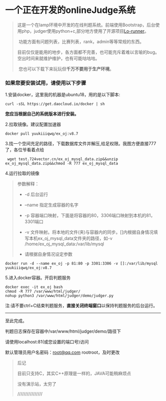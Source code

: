 # 一个正在开发的onlineJudge系统

>​	这是一个在lamp环境中开发的在线判题系统。前端使用Bootstrap，后台使用php，judger使用python+c,部分地方使用了开源项目[Lo-runner](https://github.com/dojiong/Lo-runner)。
>
>​	功能方面有问题列表，比赛列表，rank，admin等等常规的东西。
>
>​	目前仅仅是能用的地步，各方面都不完善，也可能充斥着难以言喻的bug。空出时间来就维护维护，也有可能咕咕咕。
>
>​	您也可以下载下来玩玩但**千万不要用于生产环境**。



### 如果您要安装试用，请使用以下步骤

1.安装docker，这里我的机器是ubuntu18，用的是以下脚本:

`curl -sSL https://get.daocloud.io/docker | sh`

**您应当根据自己的系统版本进行安装。**



2.拉取镜像。建议配置加速器

`docker pull yuukiiiqwq/ex_oj:v8.7`



3.找一个空间充足的路径，下载数据库文件并解压,给足权限。我图方便直接777了，各位爷看着点给

` wget test.724vector.cn/ex_oj_mysql_data.zip&&unzip ex_oj_mysql_data.zip&&chmod -R 777 ex_oj_mysql_data`



4.运行拉取的镜像

> 参数解释：
>
> * -d 后台运行 
>
> * –name 指定生成容器的名字
>
> * -p 容器端口映射，下面是将容器的80，3306端口映射到本机的81，3301端口
>
> * -v 文件映射。将本地的文件(夹)与容器内的同步。[]内根据自身情况填写本机ex_oj_mysql_data文件夹的路径，如-v /home/ex_oj_mysql_data:/var/lib/mysql
> * 请根据自身情况设定参数

`docker run -d --name ex_oj -p 81:80 -p 3301:3306 -v []:/var/lib/mysql yuukiiiqwq/ex_oj:v8.7`



5.进入docker容器。开启判题服务

```
docker exec -it ex_oj bash
chmod -R 777 /var/www/html/judger/
nohup python3 /var/www/html/judger/demo/judger.py				
```



注:请不要ctrl+C结束判题服务，**直接关闭终端窗口**以保持判题服务的后台运行。

***

至此完成。

判题日志保存在容器中/var/www/html/judger/demo/路径下



请使用localhost:81(或您设置的端口号)访问

默认管理员用户名密码：[root@qq.com](mailto:root@qq.com) rootroot，及时更改





>后记
>
>目前只支持C，其实C++原理是一样的，JAVA可能稍麻烦点
>
>没有演示站，太穷了
>
>////////////////
